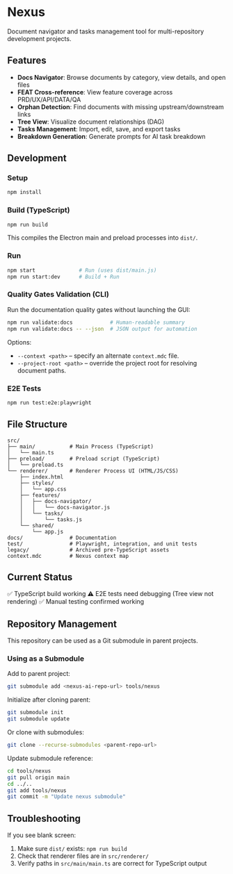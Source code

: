 # Nexus

Document navigator and tasks management tool for multi-repository development projects.

## Features

- **Docs Navigator**: Browse documents by category, view details, and open files
- **FEAT Cross-reference**: View feature coverage across PRD/UX/API/DATA/QA
- **Orphan Detection**: Find documents with missing upstream/downstream links
- **Tree View**: Visualize document relationships (DAG)
- **Tasks Management**: Import, edit, save, and export tasks
- **Breakdown Generation**: Generate prompts for AI task breakdown

## Development

### Setup

```bash
npm install
```

### Build (TypeScript)

```bash
npm run build
```

This compiles the Electron main and preload processes into `dist/`.

### Run

```bash
npm start              # Run (uses dist/main.js)
npm run start:dev      # Build + Run
```

### Quality Gates Validation (CLI)

Run the documentation quality gates without launching the GUI:

```bash
npm run validate:docs            # Human-readable summary
npm run validate:docs -- --json  # JSON output for automation
```

Options:

- `--context <path>` – specify an alternate `context.mdc` file.
- `--project-root <path>` – override the project root for resolving document paths.

### E2E Tests

```bash
npm run test:e2e:playwright
```

## File Structure

```
src/
├── main/           # Main Process (TypeScript)
│   └── main.ts
├── preload/        # Preload script (TypeScript)
│   └── preload.ts
└── renderer/       # Renderer Process UI (HTML/JS/CSS)
    ├── index.html
    ├── styles/
    │   └── app.css
    ├── features/
    │   ├── docs-navigator/
    │   │   └── docs-navigator.js
    │   └── tasks/
    │       └── tasks.js
    └── shared/
        └── app.js
docs/               # Documentation
test/               # Playwright, integration, and unit tests
legacy/             # Archived pre-TypeScript assets
context.mdc         # Nexus context map
```

## Current Status

✅ TypeScript build working
⚠️ E2E tests need debugging (Tree view not rendering)
✅ Manual testing confirmed working

## Repository Management

This repository can be used as a Git submodule in parent projects.

### Using as a Submodule

Add to parent project:
```bash
git submodule add <nexus-ai-repo-url> tools/nexus
```

Initialize after cloning parent:
```bash
git submodule init
git submodule update
```

Or clone with submodules:
```bash
git clone --recurse-submodules <parent-repo-url>
```

Update submodule reference:
```bash
cd tools/nexus
git pull origin main
cd ../..
git add tools/nexus
git commit -m "Update nexus submodule"
```

## Troubleshooting

If you see blank screen:
1. Make sure `dist/` exists: `npm run build`
2. Check that renderer files are in `src/renderer/`
3. Verify paths in `src/main/main.ts` are correct for TypeScript output

